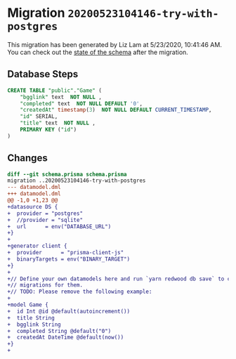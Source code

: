 # Migration `20200523104146-try-with-postgres`

This migration has been generated by Liz Lam at 5/23/2020, 10:41:46 AM.
You can check out the [state of the schema](./schema.prisma) after the migration.

## Database Steps

```sql
CREATE TABLE "public"."Game" (
    "bgglink" text  NOT NULL ,
    "completed" text  NOT NULL DEFAULT '0',
    "createdAt" timestamp(3)  NOT NULL DEFAULT CURRENT_TIMESTAMP,
    "id" SERIAL,
    "title" text  NOT NULL ,
    PRIMARY KEY ("id")
) 
```

## Changes

```diff
diff --git schema.prisma schema.prisma
migration ..20200523104146-try-with-postgres
--- datamodel.dml
+++ datamodel.dml
@@ -1,0 +1,23 @@
+datasource DS {
+  provider = "postgres"
+  //provider = "sqlite"
+  url      = env("DATABASE_URL")
+}
+
+generator client {
+  provider      = "prisma-client-js"
+  binaryTargets = env("BINARY_TARGET")
+}
+
+// Define your own datamodels here and run `yarn redwood db save` to create
+// migrations for them.
+// TODO: Please remove the following example:
+
+model Game {
+  id Int @id @default(autoincrement())
+  title String
+  bgglink String
+  completed String @default("0")
+  createdAt DateTime @default(now())
+}
+
```


